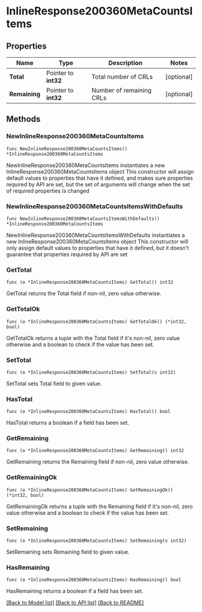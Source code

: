 # InlineResponse200360MetaCountsItems

## Properties

Name | Type | Description | Notes
------------ | ------------- | ------------- | -------------
**Total** | Pointer to **int32** | Total number of CRLs | [optional] 
**Remaining** | Pointer to **int32** | Number of remaining CRLs | [optional] 

## Methods

### NewInlineResponse200360MetaCountsItems

`func NewInlineResponse200360MetaCountsItems() *InlineResponse200360MetaCountsItems`

NewInlineResponse200360MetaCountsItems instantiates a new InlineResponse200360MetaCountsItems object
This constructor will assign default values to properties that have it defined,
and makes sure properties required by API are set, but the set of arguments
will change when the set of required properties is changed

### NewInlineResponse200360MetaCountsItemsWithDefaults

`func NewInlineResponse200360MetaCountsItemsWithDefaults() *InlineResponse200360MetaCountsItems`

NewInlineResponse200360MetaCountsItemsWithDefaults instantiates a new InlineResponse200360MetaCountsItems object
This constructor will only assign default values to properties that have it defined,
but it doesn't guarantee that properties required by API are set

### GetTotal

`func (o *InlineResponse200360MetaCountsItems) GetTotal() int32`

GetTotal returns the Total field if non-nil, zero value otherwise.

### GetTotalOk

`func (o *InlineResponse200360MetaCountsItems) GetTotalOk() (*int32, bool)`

GetTotalOk returns a tuple with the Total field if it's non-nil, zero value otherwise
and a boolean to check if the value has been set.

### SetTotal

`func (o *InlineResponse200360MetaCountsItems) SetTotal(v int32)`

SetTotal sets Total field to given value.

### HasTotal

`func (o *InlineResponse200360MetaCountsItems) HasTotal() bool`

HasTotal returns a boolean if a field has been set.

### GetRemaining

`func (o *InlineResponse200360MetaCountsItems) GetRemaining() int32`

GetRemaining returns the Remaining field if non-nil, zero value otherwise.

### GetRemainingOk

`func (o *InlineResponse200360MetaCountsItems) GetRemainingOk() (*int32, bool)`

GetRemainingOk returns a tuple with the Remaining field if it's non-nil, zero value otherwise
and a boolean to check if the value has been set.

### SetRemaining

`func (o *InlineResponse200360MetaCountsItems) SetRemaining(v int32)`

SetRemaining sets Remaining field to given value.

### HasRemaining

`func (o *InlineResponse200360MetaCountsItems) HasRemaining() bool`

HasRemaining returns a boolean if a field has been set.


[[Back to Model list]](../README.md#documentation-for-models) [[Back to API list]](../README.md#documentation-for-api-endpoints) [[Back to README]](../README.md)


